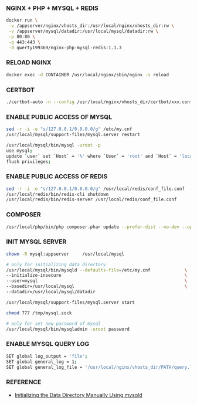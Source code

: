 ### NGINX + PHP + MYSQL + REDIS
```bash
docker run \
 -v /appserver/nginx/vhosts_dir:/usr/local/nginx/vhosts_dir:rw \
 -v /appserver/mysql/datadir:/usr/local/mysql/datadir:rw \
 -p 80:80 \
 -p 443:443 \
 -d qwerty199369/nginx-php-mysql-redis:1.1.3
```

### RELOAD NGINX
```bash
docker exec -d CONTAINER /usr/local/nginx/sbin/nginx -s reload
```

### CERTBOT
```bash
./certbot-auto -n --config /usr/local/nginx/vhosts_dir/certbot/xxx.conf certonly
```

### ENABLE PUBLIC ACCESS OF MYSQL
```bash
sed -r -i -e "s/127.0.0.1/0.0.0.0/g" /etc/my.cnf
/usr/local/mysql/support-files/mysql.server restart

/usr/local/mysql/bin/mysql -uroot -p
use mysql;
update `user` set `Host` = '%' where `User` = 'root' and `Host` = 'localhost';
flush privileges;
```

### ENABLE PUBLIC ACCESS OF REDIS
```bash
sed -r -i -e "s/127.0.0.1/0.0.0.0/g" /usr/local/redis/conf_file.conf
/usr/local/redis/bin/redis-cli shutdown
/usr/local/redis/bin/redis-server /usr/local/redis/conf_file.conf
```

### COMPOSER
```bash
/usr/local/php/bin/php composer.phar update --prefer-dist --no-dev --optimize-autoloader -vvv
```

### INIT MYSQL SERVER
```bash
chown -R mysql:appserver     /usr/local/mysql

# only for initializing data directory
/usr/local/mysql/bin/mysqld --defaults-file=/etc/my.cnf             \
--initialize-insecure                                               \
--user=mysql                                                        \
--basedir=/usr/local/mysql                                          \
--datadir=/usr/local/mysql/datadir

/usr/local/mysql/support-files/mysql.server start

chmod 777 /tmp/mysql.sock

# only for set new password of mysql
/usr/local/mysql/bin/mysqladmin -uroot password
```

### ENABLE MYSQL QUERY LOG
```bash
SET global log_output = 'file';
SET global general_log = 1;
SET global general_log_file = '/usr/local/nginx/vhosts_dir/PATH/query.log';
```

### REFERENCE
- [Initializing the Data Directory Manually Using mysqld](https://dev.mysql.com/doc/refman/5.7/en/data-directory-initialization-mysqld.html)
